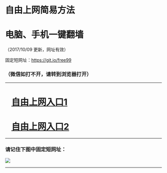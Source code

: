 ﻿# 自由上网简易方法

# 电脑、手机一键翻墙

（2017/10/09 更新，网址有效）

固定短网址：https://git.io/free99

### （微信如打不开，请转到浏览器打开）


***





# &nbsp;&nbsp; <a href="http://ft182356225.fwq-tz-1001.info/fwqtz01.html?t=100900110296 " target="_blank">自由上网入口1</a>
# &nbsp;&nbsp; <a href="http://ft455520400.fwq-tz-1002.info/fwqtz02.html?t=100900113547 " target="_blank">自由上网入口2</a>
***

### 请记住下图中固定短网址：

<img src="https://s3-us-west-2.amazonaws.com/fwq-1001/yjfq-20170905okok.png" /> 


***

